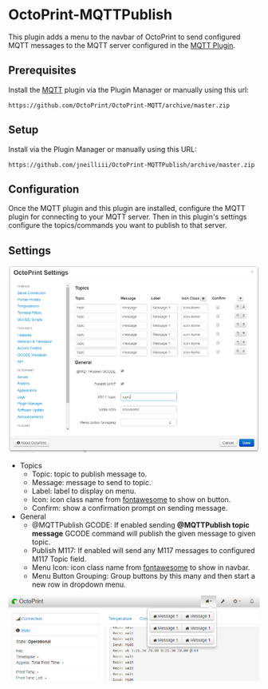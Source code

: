 # OctoPrint-MQTTPublish

This plugin adds a menu to the navbar of OctoPrint to send configured MQTT messages to the MQTT server configured in the [MQTT Plugin](https://plugins.octoprint.org/plugins/mqtt/).

## Prerequisites

Install the [MQTT](https://github.com/OctoPrint/OctoPrint-MQTT) plugin via the Plugin Manager or manually using this url:

	https://github.com/OctoPrint/OctoPrint-MQTT/archive/master.zip

## Setup

Install via the Plugin Manager or manually using this URL:

    https://github.com/jneilliii/OctoPrint-MQTTPublish/archive/master.zip

## Configuration

Once the MQTT plugin and this plugin are installed, configure the MQTT plugin for connecting to your MQTT server.  Then in this plugin's settings configure the topics/commands you want to publish to that server.

## Settings

![screenshot](settings.png)
- Topics
  - Topic: topic to publish message to.
  - Message: message to send to topic.
  - Label: label to display on menu.
  - Icon: icon class name from [fontawesome](http://fontawesome.io/3.2.1/cheatsheet/) to show on button.
  - Confirm: show a confirmation prompt on sending message.
- General
  - @MQTTPublish GCODE: If enabled sending **@MQTTPublish topic message** GCODE command will publish the given message to given topic.
  - Publish M117: If enabled will send any M117 messages to configured M117 Topic field.
  - Menu Icon: icon class name from [fontawesome](http://fontawesome.io/3.2.1/cheatsheet/) to show in navbar.
  - Menu Button Grouping: Group buttons by this many and then start a new row in dropdown menu.

![screenshot](navbar.png)
